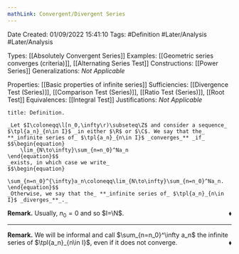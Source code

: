 ```yaml
---
mathLink: Convergent/Divergent Series
---
```


<div class="topSpace"></div>

Date Created: 01/09/2022 15:41:10
Tags: #Definition #Later/Analysis #Later/Analysis

Types: [[Absolutely Convergent Series]]
Examples: [[Geometric series converges (criteria)]], [[Alternating Series Test]]
Constructions: [[Power Series]]
Generalizations: _Not Applicable_

Properties: [[Basic properties of infinite series]]
Sufficiencies: [[Divergence Test (Series)]], [[Comparison Test (Series)]], [[Ratio Test (Series)]], [[Root Test]]
Equivalences: [[Integral Test]]
Justifications: _Not Applicable_

``` ad-Definition
title: Definition.

_Let $I\coloneqq\l[n_0,\infty\r)\subseteq\Z$ and consider a sequence_ $\tpl{a_n}_{n\in I}$ _in either $\R$ or $\C$. We say that the_ **_infinite series of_ $\tpl{a_n}_{n\in I}$ _converges_** _if_
$$\begin{equation}
    \lim_{N\to\infty}\sum_{n=n_0}^Na_n
\end{equation}$$
_exists, in which case we write_
$$\begin{equation}
    \sum_{n=n_0}^{\infty}a_n\coloneqq\lim_{N\to\infty}\sum_{n=n_0}^Na_n.
\end{equation}$$
_Otherwise, we say that the_ **_infinite series of_ $\tpl{a_n}_{n\in I}$ _diverges_**_._

```

**Remark.** Usually, $n_0=0$ and so $I=\N$.<span style="float:right;">$\blacklozenge$</span>

---

**Remark.** We will be informal and call $\sum_{n=n_0}^\infty a_n$ the infinite series of $\tpl{a_n}_{n\in I}$, even if it does not converge.<span style="float:right;">$\blacklozenge$</span>
